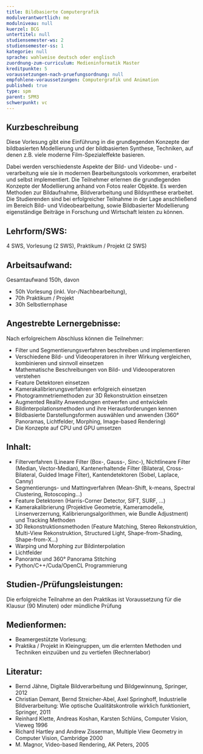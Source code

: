 ```yaml
---
title: Bildbasierte Computergrafik
modulverantwortlich: me
modulniveau: null
kuerzel: BCG
untertitel: null
studiensemester-ws: 2
studiensemester-ss: 1
kategorie: null
sprache: wahlweise deutsch oder englisch
zuordnung-zum-curriculum: Medieninformatik Master
kreditpunkte: 5
voraussetzungen-nach-pruefungsordnung: null
empfohlene-voraussetzungen: Computergrafik und Animation
published: true
type: spm
parent: SPM3
schwerpunkt: vc
---
```


## Kurzbeschreibung
Diese Vorlesung gibt eine Einführung in die grundlegenden Konzepte der bildbasierten Modellierung und der bildbasierten Synthese, Techniken, auf denen z.B. viele moderne Film-Spezialeffekte basieren. 

Dabei werden verschiedenste Aspekte der Bild- und Videobe- und -verarbeitung  wie sie in modernen Bearbeitungstools vorkommen, erarbeitet und selbst implementiert. Die Teilnehmer erlernen die grundlegenden Konzepte der Modellierung anhand von Fotos realer Objekte. Es werden Methoden zur Bildaufnahme, Bildverarbeitung und Bildsynthese erarbeitet. Die Studierenden sind bei erfolgreicher Teilnahme in der Lage anschließend im Bereich Bild- und Videobearbeitung, sowie Bildbasierter Modellierung eigenständige Beiträge in Forschung und Wirtschaft leisten zu können.

## Lehrform/SWS: 
4 SWS, Vorlesung (2 SWS), Praktikum / Projekt (2 SWS)

## Arbeitsaufwand: 
Gesamtaufwand 150h, davon
- 50h Vorlesung (inkl. Vor-/Nachbearbeitung),
- 70h Praktikum / Projekt
- 30h Selbstlernphase


## Angestrebte Lernergebnisse:
Nach erfolgreichem Abschluss können die Teilnehmer:
- Filter und Segmentierungsverfahren beschreiben und implementieren
- Verschiedene Bild- und Videooperatoren in ihrer Wirkung vergleichen, kombinieren und sinnvoll einsetzen
- Mathematische Beschreibungen von Bild- und Videooperatoren verstehen
- Feature Detektoren einsetzen
- Kamerakalibrierungsverfahren erfolgreich einsetzen
- Photogrammetriemethoden zur 3D Rekonstruktion einsetzen
- Augmented Reality Anwendungen entwerfen und entwickeln
- Bildinterpolationsmethoden und ihre Herausforderungen kennen
- Bildbasierte Darstellungsformen auswählen und anwenden (360° Panoramas, Lichtfelder, Morphing, Image-based Rendering)
- Die Konzepte auf CPU und GPU umsetzen


## Inhalt:
- Filterverfahren (Lineare Filter (Box-, Gauss-, Sinc-), Nichtlineare Filter (Median, Vector-Median), Kantenerhaltende Filter (Bilateral, Cross-Bilateral, Guided Image Filter), Kantendetektoren (Sobel, Laplace, Canny)
- Segmentierungs- und Mattingverfahren (Mean-Shift, k-means, Spectral Clustering, Rotoscoping…)
- Feature Detektoren (Harris-Corner Detector, SIFT, SURF, …)
- Kamerakalibrierung (Projektive Geometrie, Kameramodelle, Linsenverzerrung, Kalibrierungsalgorithmen, wie Bundle Adjustment) und Tracking Methoden
- 3D Rekonstruktionsmethoden (Feature Matching, Stereo Rekonstruktion, Multi-View Rekonstruktion, Structured Light, Shape-from-Shading, Shape-from-X…)
- Warping und Morphing zur Bildinterpolation
- Lichtfelder
- Panorama und 360° Panorama Stitching
- Python/C++/Cuda/OpenCL Programmierung


## Studien-/Prüfungsleistungen:
Die erfolgreiche Teilnahme an den Praktikas ist Voraussetzung für die Klausur (90 Minuten) oder mündliche Prüfung

## Medienformen:
- Beamergestützte Vorlesung; 
- Praktika / Projekt in Kleingruppen, um die erlernten Methoden und Techniken einzuüben und zu vertiefen (Rechnerlabor)

## Literatur:
- Bernd Jähne, Digitale Bildverarbeitung und Bildgewinnung, Springer, 2012
- Christian Demant, Bernd Streicher-Abel, Axel Springhoff, Industrielle Bildverarbeitung: Wie optische Qualitätskontrolle wirklich funktioniert, Springer, 2011
- Reinhard Klette, Andreas Koshan, Karsten Schlüns, Computer Vision, Vieweg 1996 
- Richard Hartley and Andrew Zisserman, Multiple View Geometry in Computer Vision, Cambridge 2000 
- M. Magnor, Video-based Rendering, AK Peters, 2005

